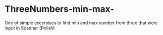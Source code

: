 # ThreeNumbers-min-max-
One of simple excersises to find min and max number from three that were input in Scanner (Polish)
